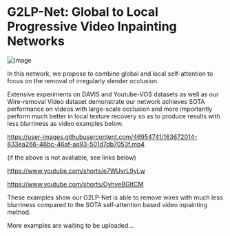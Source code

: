 # G2LP-Net: Global to Local Progressive Video Inpainting Networks


![image](https://user-images.githubusercontent.com/46954741/163672830-52c46f00-5ad9-4a68-a550-c7be124d4830.png)

In this network, we propose to combine global and local self-attention to focus on the removal of irregularly slender occlusion.

Extensive experiments on DAVIS and Youtube-VOS datasets as well as our Wire-removal Video dataset demonstrate our network achieves SOTA performance on videos with large-scale occlusion and more importantly perform much better in local texture recovery so as to produce results with less blurriness as video examples below. 

https://user-images.githubusercontent.com/46954741/163672014-833ea266-48bc-46af-aa93-501d7db7053f.mp4

(if the above is not avaliable, see links below)

https://www.youtube.com/shorts/e7WUvrL9yLw 

https://www.youtube.com/shorts/OyhveBGItCM

These examples show our G2LP-Net is able to remove wires with much less blurriness compared to the SOTA self-attention based video inpainting method.

More examples are waiting to be uploaded...



